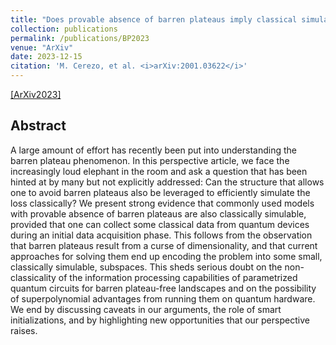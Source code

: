 ```yaml
---
title: "Does provable absence of barren plateaus imply classical simulability? Or, why we need to rethink variational quantum computing"
collection: publications
permalink: /publications/BP2023
venue: "ArXiv"
date: 2023-12-15 
citation: 'M. Cerezo, et al. <i>arXiv:2001.03622</i>'
---
```


[[ArXiv2023]](https://arxiv.org/pdf/2312.09121.pdf)

## Abstract
A large amount of effort has recently been put into understanding the barren plateau phenomenon.
In this perspective article, we face the increasingly loud elephant in the room and ask a question
that has been hinted at by many but not explicitly addressed: Can the structure that allows one to
avoid barren plateaus also be leveraged to efficiently simulate the loss classically? We present strong
evidence that commonly used models with provable absence of barren plateaus are also classically
simulable, provided that one can collect some classical data from quantum devices during an initial
data acquisition phase. This follows from the observation that barren plateaus result from a curse
of dimensionality, and that current approaches for solving them end up encoding the problem into
some small, classically simulable, subspaces. This sheds serious doubt on the non-classicality of
the information processing capabilities of parametrized quantum circuits for barren plateau-free
landscapes and on the possibility of superpolynomial advantages from running them on quantum
hardware. We end by discussing caveats in our arguments, the role of smart initializations, and by
highlighting new opportunities that our perspective raises.
